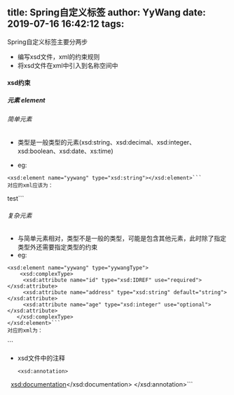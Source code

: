 title: Spring自定义标签
author: YyWang
date: 2019-07-16 16:42:12
tags:
---
Spring自定义标签主要分两步
+ 编写xsd文件，xml的约束规则
+ 将xsd文件在xml中引入到名称空间中


#### xsd约束
##### 元素 element
###### 简单元素
+ 类型是一般类型的元素(xsd:string、xsd:decimal、xsd:integer、xsd:boolean、xsd:date、xs:time)

+ eg: 
```
<xsd:element name="yywang" type="xsd:string"></xsd:element>```
对应的xml应该为：
```
<yywang>test</yywang>```

###### 复杂元素
+ 与简单元素相对，类型不是一般的类型，可能是包含其他元素，此时除了指定类型外还需要指定类型的约束
+ eg:
```
<xsd:element name="yywang" type="yywangType">
	<xsd:complexType>
     <xsd:attribute name="id" type="xsd:IDREF" use="required"></xsd:attribute>
     <xsd:attribute name="address" type="xsd:string" default="string"></xsd:attribute>
     <xsd:attribute name="age" type="xsd:integer" use="optional"></xsd:attribute>
   </xsd:complexType>
</xsd:element>```
对应的xml为：
```
<yywang id="yywang1" address="xxxx" age=20></yywang>```






+ xsd文件中的注释
	```
    <xsd:annotation>
    	<xsd:documentation><![CDATA[ 这里是注释的内容 ]]></xsd:documentation>
    </xsd:annotation>```